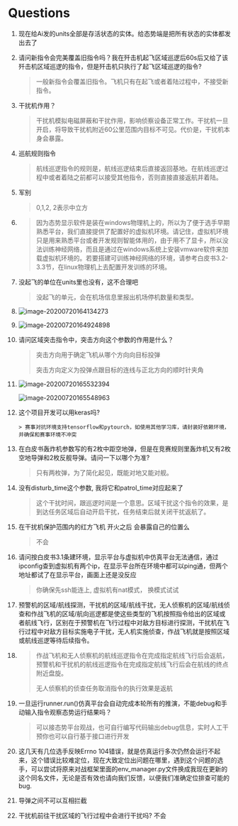 # Questions

1. 现在给Ai发的units全部是存活状态的实体。给态势端是把所有状态的实体都发出去了

2. 请问新指令会完美覆盖旧指令吗？我在歼击机起飞区域巡逻后60s后又给了该歼击机区域巡逻的指令，但是歼击机只执行了起飞区域巡逻的指令?

   > 一般新指令会覆盖旧指令。飞机只有在起飞或者着陆过程中，不接受新指令。

3. 干扰机作用？

   > 干扰机模拟电磁屏蔽和干扰作用，影响侦察设备正常工作。干扰机一旦开启，将导致干扰机附近60公里范围内目标不可见。代价是，干扰机本身会暴露。

4. 巡航规则指令

   > 航线巡逻指令的规则是，航线巡逻结束后直接返回基地。在航线巡逻过程中或者着陆之前都可以接受其他指令，否则直接直接返航并着陆。

5. 军别

   > 0,1,2, 2表示中立方

6. >  因为态势显示软件是装在windows物理机上的，所以为了便于选手早期熟悉平台，我们直接提供了配置好的虚拟机环境。请记住，虚拟机环境只是用来熟悉平台或者开发规则智能体用的，由于用不了显卡，所以没法训练神经网络，而且是通过在windows系统上安装vmware软件来加载虚拟机环境的。若要搭建可训练神经网络的环境，请参考白皮书3.2-3.3节，在linux物理机上去配置开发训练的环境。

7. 没起飞的单位在units里也没有，这不合理吧

   > 没起飞的单元，会在机场信息里报出机场停机数量和类型。

8. ![image-20200720164134273](https://gitee.com/cicoa/picgo/raw/master/img/image-20200720164134273.png)

9. ![image-20200720164924898](https://gitee.com/cicoa/picgo/raw/master/img/image-20200720164924898.png)

10. 请问区域突击指令中，突击方向这个参数的作用是什么？

    > 突击方向用于确定飞机从哪个方向向目标投弹
    >
    > 突击方向定义为投弹点跟目标的连线与正北方向的顺时针夹角

11. ![image-20200720165532394](https://gitee.com/cicoa/picgo/raw/master/img/image-20200720165532394.png)

    ![image-20200720165548963](https://gitee.com/cicoa/picgo/raw/master/img/image-20200720165548963.png)

12. 这个项目开发可以用keras吗?

        > 赛事对抗环境支持tensorflow和pytourch，如使用其他学习库，请封装好依赖环境，并确保和赛事环境不冲突

13. 在白皮书轰炸机参数写的有2枚中距空地弹，但是在竞赛规则里轰炸机又有2枚空地导弹和2枚反舰导弹。请问一下以哪个为准?

    > 只有两枚弹，为了简化起见，既能对地又能对舰。

14. 没有disturb_time这个参数, 我将它和patrol_time对应起来了

    > 这个干扰时间，跟巡逻时间是一个意思。区域干扰这个指令的效果，是到达任务区域后自动开启干扰，任务结束后就关闭干扰返航了。

15. 在干扰机保护范围内的红方飞机 开火之后 会暴露自己的位置么

    > 不会

16. 请问按白皮书3.1条建环境，显示平台与虚拟机中仿真平台无法通信，通过ipconfig查到虚拟机有两个ip，在显示平台所在环境中都可以ping通，但两个地址都试了在显示平台，画面上还是没反应

    > 你确保先ssh能连上, 虚拟机有nat模式， 换模式试试

17. 预警机的区域/航线探测，干扰机的区域/航线干扰，无人侦察机的区域/航线侦查和作战飞机的区域/航向巡逻都是使这些类型的飞机按照指令给出的区域或者航线飞行，区别在于预警机在飞行过程中对敌方目标进行探测，干扰机在飞行过程中对敌方目标实施电子干扰，无人机实施侦查，作战飞机就是按照区域或航线巡逻等待后续指令。

18. > 作战飞机和无人侦察机的航线巡逻指令在完成指定航线飞行后会返航，预警机和干扰机的航线巡逻指令在完成指定航线飞行后会在航线的终点附近盘旋。
    >
    > 无人侦察机的侦查任务取消指令的执行效果是返航

19. 一旦运行runner.run()仿真平台会自动完成本轮所有的推演，不能debug和手动输入指令观察态势运行结果吗？

    > 可以接态势平台观战，也可自行编写代码输出debug信息，实时人工干预你也可以自行基于接口进行开发

20. 这几天有几位选手反映Errno 104错误，就是仿真运行多次仍然会运行不起来，这个错误比较难定位，现在大致定位出问题在哪里，遇到这个问题的选手，可以尝试将原来对战框架里面的env_manager.py文件换成我现在更新的这个同名文件，无论是否有效也请向我们反馈，以便我们准确定位排查可能的bug.

21.  导弹之间不可以互相拦截
22. 干扰机前往干扰区域的飞行过程中会进行干扰吗? 不会